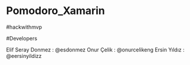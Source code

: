 # Pomodoro_Xamarin
#hackwithmvp 

#Developers

Elif Seray Donmez : @esdonmez
Onur Çelik : @onurcelikeng
Ersin Yıldız : @eersinyildizz
